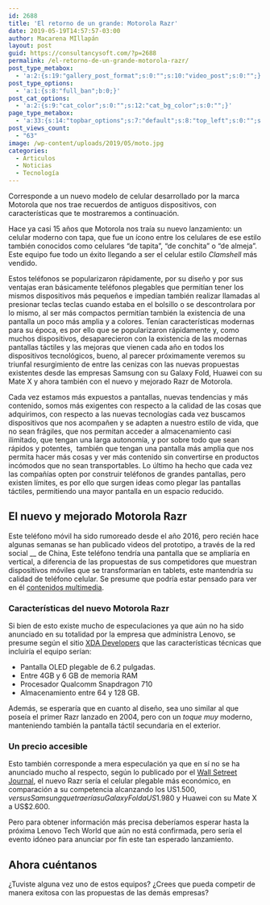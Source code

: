 ```yaml
---
id: 2688
title: 'El retorno de un grande: Motorola Razr'
date: 2019-05-19T14:57:57-03:00
author: Macarena MIllapán
layout: post
guid: https://consultancysoft.com/?p=2688
permalink: /el-retorno-de-un-grande-motorola-razr/
post_type_metabox:
  - 'a:2:{s:19:"gallery_post_format";s:0:"";s:10:"video_post";s:0:"";}'
post_type_options:
  - 'a:1:{s:8:"full_ban";b:0;}'
post_cat_options:
  - 'a:2:{s:9:"cat_color";s:0:"";s:12:"cat_bg_color";s:0:"";}'
page_type_metabox:
  - 'a:33:{s:14:"topbar_options";s:7:"default";s:8:"top_left";s:0:"";s:9:"top_right";s:0:"";s:10:"top_center";s:0:"";s:17:"topbar_left_width";s:0:"";s:18:"topbar_right_width";s:0:"";s:19:"topbar_center_width";s:0:"";s:9:"topbar_bg";s:0:"";s:13:"topbar_border";s:0:"";s:18:"default_menu_color";s:0:"";s:24:"default_menu_hover_color";s:0:"";s:17:"sticky_menu_color";s:0:"";s:23:"sticky_menu_hover_color";s:0:"";s:11:"choose_menu";s:0:"";s:13:"sticky_header";s:7:"default";s:13:"sticky_footer";s:7:"default";s:11:"search_icon";s:7:"default";s:16:"fixed_navigation";s:7:"default";s:17:"login_signup_icon";s:7:"default";s:11:"banner_type";s:13:"default-title";s:14:"page_revslider";s:0:"";s:17:"page_custom_title";s:0:"";s:19:"title_area_spacings";s:12:"padding-none";s:18:"title_top_spacings";s:0:"";s:21:"title_bottom_spacings";s:0:"";s:25:"titlebar_bg_overlay_color";s:0:"";s:16:"content_spacings";s:12:"padding-none";s:20:"content_top_spacings";s:0:"";s:23:"content_bottom_spacings";s:0:"";s:15:"copyright_style";s:9:"style-one";s:11:"hide_header";b:0;s:11:"hide_footer";b:0;s:14:"hide_copyright";b:0;}'
post_views_count:
  - "63"
image: /wp-content/uploads/2019/05/moto.jpg
categories:
  - Articulos
  - Noticias
  - Tecnología
---
```

Corresponde a un nuevo modelo de celular desarrollado por la marca Motorola que nos trae recuerdos de antiguos dispositivos, con características que te mostraremos a continuación.

Hace ya casi 15 años que Motorola nos traía su nuevo lanzamiento: un celular moderno con tapa, que fue un ícono entre los celulares de ese estilo también conocidos como celulares “de tapita”, “de conchita” o “de almeja”. Este equipo fue todo un éxito llegando a ser el celular estilo _Clamshell_ más vendido. 

Estos teléfonos se popularizaron rápidamente, por su diseño y por sus ventajas eran básicamente teléfonos plegables que permitían tener los mismos dispositivos más pequeños e impedían también realizar llamadas al presionar teclas teclas cuando estaba en el bolsillo o se descontrolara por lo mismo, al ser más compactos permitían también la existencia de una pantalla un poco más amplia y a colores. Tenían características modernas para su época, es por ello que se popularizaron rápidamente y, como muchos dispositivos, desaparecieron con la existencia de las modernas pantallas táctiles y las mejoras que vienen cada año en todos los dispositivos tecnológicos, bueno, al parecer próximamente veremos su triunfal resurgimiento de entre las cenizas con las nuevas propuestas existentes desde las empresas Samsung con su Galaxy Fold, Huawei con su Mate X y ahora también con el nuevo y mejorado Razr de Motorola.

Cada vez estamos más expuestos a pantallas, nuevas tendencias y más contenido, somos más exigentes con respecto a la calidad de las cosas que adquirimos, con respecto a las nuevas tecnologías cada vez buscamos dispositivos que nos acompañen y se adapten a nuestro estilo de vida, que no sean frágiles, que nos permitan acceder a almacenamiento casi ilimitado, que tengan una larga autonomía, y por sobre todo que sean rápidos y potentes,&nbsp; también que tengan una pantalla más amplia que nos permita hacer más cosas y ver más contenido sin convertirse en productos incómodos que no sean transportables. Lo último ha hecho que cada vez las compañías opten por construir teléfonos de grandes pantallas, pero existen límites, es por ello que surgen ideas como plegar las pantallas táctiles, permitiendo una mayor pantalla en un espacio reducido.

## El nuevo y mejorado Motorola Razr

Este teléfono móvil ha sido rumoreado desde el año 2016, pero recién hace algunas semanas se han publicado videos del prototipo, a través de la red social __ de China, Este teléfono tendría una pantalla que se ampliaría en vertical, a diferencia de las propuestas de sus competidores que muestran dispositivos móviles que se transformarían en tablets, este mantendría su calidad de teléfono celular. Se presume que podría estar pensado para ver en él [contenidos multimedia](https://www.cnet.com/es/noticias/motorola-razr-caracteristicas-precio-lanzamiento-rumores-2019/).<figure class="wp-block-embed-youtube wp-block-embed is-type-video is-provider-youtube wp-embed-aspect-16-9 wp-has-aspect-ratio">

<div class="wp-block-embed__wrapper">
</div></figure> 

### Características del nuevo Motorola Razr 

Si bien de esto existe mucho de especulaciones ya que aún no ha sido anunciado en su totalidad por la empresa que administra Lenovo, se presume según el sitio [XDA Developers](https://www.xda-developers.com/motorola-razr-snapdragon-710-3d-hdr-video/) que las características técnicas que incluiría el equipo serían: 

  * Pantalla OLED plegable de 6.2 pulgadas.
  * Entre 4GB y 6 GB de memoria RAM
  * Procesador Qualcomm Snapdragon 710
  * Almacenamiento entre 64 y 128 GB.

Además, se esperaría que en cuanto al diseño, sea uno similar al que poseía el primer Razr lanzado en 2004, pero con un _toque muy_ moderno, manteniendo también la pantalla táctil secundaria en el exterior.

### Un precio accesible

Esto también corresponde a mera especulación ya que en sí no se ha anunciado mucho al respecto, según lo publicado por el [Wall Setreet Journal](https://www.wsj.com/articles/return-of-the-razrwith-a-foldable-screen-and-1-500-price-11547643601), el nuevo Razr sería el celular plegable más económico, en comparación a su competencia alcanzando los US$1.500, versus Samsung que traería su Galaxy Fold a US$1.980 y Huawei con su Mate X a US$2.600.

Pero para obtener información más precisa deberíamos esperar hasta la próxima Lenovo Tech World que aún no está confirmada, pero sería el evento idóneo para anunciar por fín este tan esperado lanzamiento.

## Ahora cuéntanos 

¿Tuviste alguna vez uno de estos equipos? ¿Crees que pueda competir de manera exitosa con las propuestas de las demás empresas?